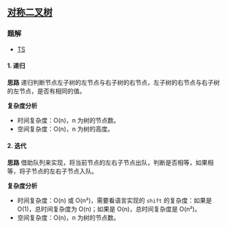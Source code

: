 ## [对称二叉树](https://leetcode.cn/problems/symmetric-tree/)
### 题解
+ [TS](../../ts/128/101.ts)

#### 1. 递归
**思路**
递归判断节点左子树的左节点与右子树的右节点，左子树的右节点与右子树的左节点，是否有相同的值。 

**复杂度分析**
+ 时间复杂度：O(n)，n 为树的节点数。
+ 空间复杂度：O(n)，n 为树的高度。

#### 2. 迭代
**思路**
借助队列来实现，将当前节点的左右子节点出队，判断是否相等，如果相等，将子节点的左右子节点入队。

**复杂度分析**
+ 时间复杂度：O(n) 或 O(n²)，需要看语言实现的 `shift` 的复杂度：如果是 O(1)，总时间复杂度为 O(n)；如果是 O(n)，总时间复杂度是 O(n²)。
+ 空间复杂度：O(n)，n 为树的节点数。